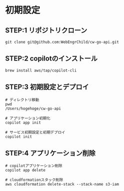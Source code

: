 # 初期設定

## STEP:1 リポジトリクローン

```shell
git clone git@github.com:WebEngrChild/cw-go-api.git
```

## STEP:2 copilotのインストール

```shell
brew install aws/tap/copilot-cli
```

## STEP:3 初期設定とデプロイ

```shell
# ディレクトリ移動
pwd
/Users/hogehoge/cw-go-api

# アプリケーション初期化
copilot app init

# サービス初期設定と初期デプロイ
copilot init
```

## STEP:4 アプリケーション削除

```shell
# copilotアプリケーション削除
copilot app delete

# cloudformationスタック削除
aws cloudformation delete-stack --stack-name s3-iam
```
